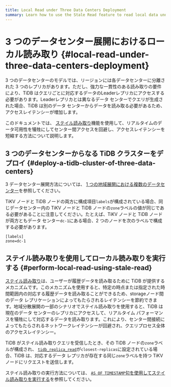 ```yaml
---
title: Local Read under Three Data Centers Deployment
summary: Learn how to use the Stale Read feature to read local data under three DCs deployment and thus reduce cross-center requests.
---
```


# 3 つのデータセンター展開におけるローカル読み取り {#local-read-under-three-data-centers-deployment}

3 つのデータセンターのモデルでは、リージョンには各データセンターに分離された 3 つのレプリカがあります。ただし、強力な一貫性のある読み取りの要件により、TiDB はクエリごとに対応するデータのLeaderレプリカにアクセスする必要があります。Leaderレプリカとは異なるデータ センターでクエリが生成された場合、TiDB は別のデータ センターからデータを読み取る必要があるため、アクセスレイテンシーが増加します。

このドキュメントでは、 [ステイル読み取り](/stale-read.md)機能を使用して、リアルタイムのデータ可用性を犠牲にしてセンター間アクセスを回避し、アクセスレイテンシーを短縮する方法について説明します。

## 3 つのデータセンターからなる TiDB クラスターをデプロイ {#deploy-a-tidb-cluster-of-three-data-centers}

3 データセンター展開方法については、 [1 つの地域展開における複数のデータセンター](/multi-data-centers-in-one-city-deployment.md)を参照してください。

TiKV ノードと TiDB ノードの両方に構成項目`labels`が構成されている場合、同じデータセンター内の TiKV ノードと TiDB ノードの`zone`ラベルの値が同じである必要があることに注意してください。たとえば、TiKV ノードと TiDB ノードが両方ともデータ センター`dc-1`にある場合、2 つのノードを次のラベルで構成する必要があります。

    [labels]
    zone=dc-1

## ステイル読み取りを使用してローカル読み取りを実行する {#perform-local-read-using-stale-read}

[ステイル読み取り](/stale-read.md)は、ユーザーが履歴データを読み取るために TiDB が提供するメカニズムです。このメカニズムを使用すると、特定の時点または指定された時間範囲内の対応する履歴データを読み取ることができるため、storageノード間のデータ レプリケーションによってもたらされるレイテンシーを節約できます。地域分散展開の一部のシナリオでステイル読み取りを使用すると、TiDB は現在のデータ センターのレプリカにアクセスして、リアルタイム パフォーマンスを犠牲にして対応するデータを読み取ります。これにより、センター間接続によってもたらされるネットワークレイテンシーが回避され、クエリプロセス全体のアクセスレイテンシー。

TiDB がステイル読み取りクエリを受信したとき、その TiDB ノードの`zone`ラベルが構成され、 [`tidb_replica_read`](/system-variables.md#tidb_replica_read-new-in-v40)が`closest-replicas`に設定されている場合、TiDB は、対応するデータ レプリカが存在する同じ`zone`ラベルを持つ TiKV ノードにリクエストを送信します。

ステイル読み取りの実行方法については、 [`AS OF TIMESTAMP`句を使用してステイル読み取りを実行する](/as-of-timestamp.md)を参照してください。
